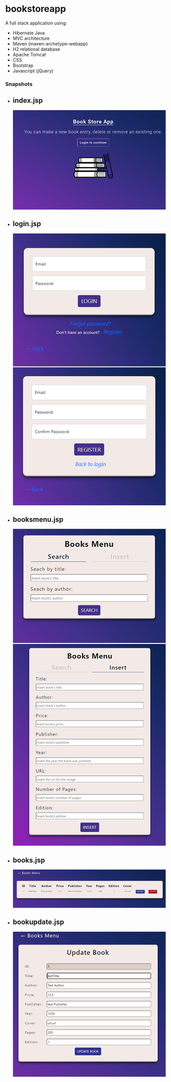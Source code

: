 # bookstoreapp

A full stack application using:

- Hibernate Java
- MVC architecture
- Maven (maven-archetype-webapp)
- H2 relational database
- Apache Tomcat
- CSS
- Bootstrap
- Javascript (jQuery)

### Snapshots

- index.jsp
  - 
  ![index](/snapshots/index.png)

- login.jsp
  - 
  ![login](/snapshots/login.png) ![register](/snapshots/register.png)  
  
- booksmenu.jsp
  - 
  ![search](/snapshots/search.png) ![insert](/snapshots/insert.png)

- books.jsp
  -
  ![books_search](/snapshots/books_search.png)

- bookupdate.jsp
  -
  ![update](/snapshots/update.png)

